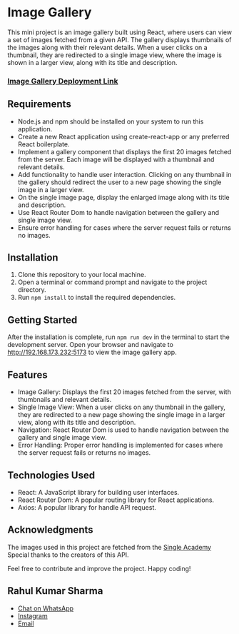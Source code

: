 # Image Gallery

This mini project is an image gallery built using React, where users can view a set of images fetched from a given API. The gallery displays thumbnails of the images along with their relevant details. When a user clicks on a thumbnail, they are redirected to a single image view, where the image is shown in a larger view, along with its title and description.

### [Image Gallery Deployment Link](https://rahul-sharma-8092.github.io/image-gallery/)

## Requirements

-   Node.js and npm should be installed on your system to run this application.
-   Create a new React application using create-react-app or any preferred React boilerplate.
-   Implement a gallery component that displays the first 20 images fetched from the server. Each image will be displayed with a thumbnail and relevant details.
-   Add functionality to handle user interaction. Clicking on any thumbnail in the gallery should redirect the user to a new page showing the single image in a larger view.
-   On the single image page, display the enlarged image along with its title and description.
-   Use React Router Dom to handle navigation between the gallery and single image view.
-   Ensure error handling for cases where the server request fails or returns no images.

## Installation

1. Clone this repository to your local machine.
2. Open a terminal or command prompt and navigate to the project directory.
3. Run `npm install` to install the required dependencies.

## Getting Started

After the installation is complete, run `npm run dev` in the terminal to start the development server.
Open your browser and navigate to http://192.168.173.232:5173 to view the image gallery app.

## Features

-   Image Gallery: Displays the first 20 images fetched from the server, with thumbnails and relevant details.
-   Single Image View: When a user clicks on any thumbnail in the gallery, they are redirected to a new page showing the single image in a larger view, along with its title and description.
-   Navigation: React Router Dom is used to handle navigation between the gallery and single image view.
-   Error Handling: Proper error handling is implemented for cases where the server request fails or returns no images.

## Technologies Used

-   React: A JavaScript library for building user interfaces.
-   React Router Dom: A popular routing library for React applications.
-   Axios: A popular library for handle API request.

## Acknowledgments

The images used in this project are fetched from the [Single Academy](https://www.slingacademy.com/article/sample-photos-free-fake-rest-api-for-practice/) Special thanks to the creators of this API.

Feel free to contribute and improve the project. Happy coding!

## Rahul Kumar Sharma

-   [Chat on WhatsApp](http://wa.me/+918092726691)
-   [Instagram](https://instagram.com/rahul___sh___)
-   [Email](mailto:rahulrohanroshan@gmail.com)
